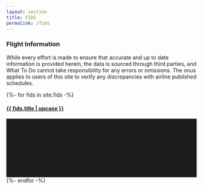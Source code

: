 ```yaml
---
layout: section
title: FIDS
permalink: /fids
---
```


<div class="content">
	<div class="decoration"></div>
	<div class="container no-bottom">
		<div class="catergories">
			<a href="#" class="fids-small"></a>
			<h3>Flight Information</h3>
		</div>
		<p>While every effort is made to ensure that accurate and up to date information is provided herein, the data is sourced through third parties, and What To Do cannot take responsibility for any errors or omissions. The onus applies to users of this site to verify any discrepancies with airline published schedules.</p>
	</div>
	<div class="decoration"></div>
</div>

<div class="content-section">
{%- for fids in site.fids -%}
	<a href="{{ fids.url | remove: "/" }}">
	<div class="wide-item">
		<div class="wide-item-titles">
			 <h4 id="wide-fids">{{ fids.title | upcase }}</h4>
		</div>
		<div class="wide-image">
			<svg xmlns="http://www.w3.org/2000/svg" viewBox="0 0 650 200">
				<rect width="650" height="200" style="fill:#1c1c1c"/>
			</svg>
		</div>
	</div></a>
{%- endfor -%}
</div><!--/wide-item-wrapper-->